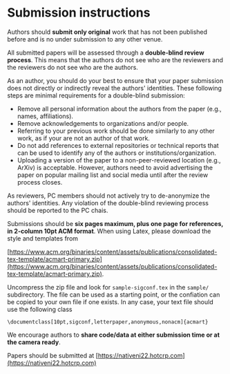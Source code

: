 # Submission instructions

Authors should __submit only original__ work that has not been published before and is no under submission to any other venue.

All submitted papers will be assessed through a __double-blind review process__. This means that the authors do not see who are the reviewers and the reviewers do not see who are the authors. 

As an author, you should do your best to ensure that your paper submission does not directly or indirectly reveal the authors' identities.  These following steps are minimal requirements for a double-blind submission:
* Remove all personal information about the authors from the paper (e.g., names, affiliations).
* Remove acknowledgements to organizations and/or people.
* Referring to your previous work should be done similarly to any other work, as if your are not an author of that work.
* Do not add references to external repositories or technical reports that can be used to identify any of the authors or institutions/organization. 
* Uploading a version of the paper to a non-peer-reviewed location (e.g., ArXiv) is acceptable. However, authors need to avoid advertising the paper on popular mailing list and social media until after the review process closes.

As reviewers, PC members should not actively try to de-anonymize the authors' identities.  Any violation of the double-blind reviewing process should be reported to the PC chais.


Submissions should be __six pages maximum, plus one page for references, in 2-column 10pt ACM format__. When using Latex, please download the style and templates from 

[https://www.acm.org/binaries/content/assets/publications/consolidated-tex-template/acmart-primary.zip](https://www.acm.org/binaries/content/assets/publications/consolidated-tex-template/acmart-primary.zip).


Uncompress the zip file and look for `sample-sigconf.tex` in the `sample/` subdirectory. The file can be used as a starting point, or the confiation can be copied to your own file if one exists. In any case, your text file should use the following class

```
\documentclass[10pt,sigconf,letterpaper,anonymous,nonacm]{acmart}
```

We encourage authors to __share code/data at either submission time or at the camera ready__.

Papers should be submitted at [https://nativeni22.hotcrp.com](https://nativeni22.hotcrp.com)

